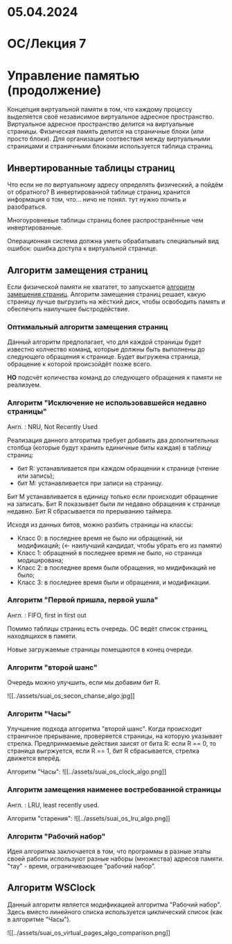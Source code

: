# 05.04.2024

# ОС/Лекция 7

# Управление памятью (продолжение)

Концепция виртуальной памяти в том, что каждому процессу выделяется своё независимое виртуальное адресное пространство. Виртуальное адресное пространство делится на виртуальные страницы. Физическая память делится на страничные блоки (или просто блоки). Для организации соотвествия между виртуальными страницами и страничными блоками используется таблица страниц.

## Инвертированные таблицы страниц

Что если не по виртуальному адресу определять физический, а пойдём от обратного? В инвертированной таблице страниц хранится информация о том, что... ничо не понял. тут нужно почить и разобраться.

Многоуровневые таблицы страниц более распространённые чем инвертированные.

Операционная система должна уметь обрабатывать специальный вид ошибок: ошибка доступа к виртуальной странице. 

## Алгоритм замещения страниц

Если физической памяти не хвататет, то запускается <u>алгоритм замещения страниц</u>. Алгоритм замещения страниц решает, какую страницу лучше выгрузить на жёсткий диск, чтобы освободить память и обеспечить наилучшее быстродействие.

### Оптимальный алгоритм замещения страниц

Данный алгоритм предполагает, что для каждой страницы будет известно колчество команд, которые должны быть выполнены до следующего обращения к странице. Будет выгружена страница, обращение к которой происзойдёт позже всего.

**НО** подсчёт количества команд до следующего обращения к памяти не реализуем.

### Алгоритм "Исключение не использовавшейся недавно страницы"

Англ. : NRU, Not Recently Used

Реализация данного алгоритма требует добавить два дополнительных столбца (которые будут хранить единичные биты каждая) в таблицу страниц:
- бит R: устанавливается при каждом обращении к странице (чтение или запись);
- бит M: устанавливается при записи на страницу.

Бит M устанавливается в единицу только если происходит обращение на записать. Бит R показывает были ли недавно обращения к странице недавно. Бит R сбрасывается по прерыванию таймера.

Исходя из данных битов, можно разбить страницы на классы:
- Класс 0: в последнее время не было ни обращений, ни модификаций; (<- наилучший кандидат, чтобы убрать его из памяти)
- Класс 1: обращений в последнее время не было, но страница модицирована;
- Класс 2: в последнее время были обращения, но мидификаций не было;
- Класс 3: в последнее время были и обращения, и модификации.

### Алгоритм "Первой пришла, первой ушла"

Англ. : FIFO, first in first out

Помимо таблицы страниц есть очередь. ОС ведёт список страниц, находящихся в памяти.

Новые загружаемые страницы помещаются в конец очереди.

### Алгоритм "второй шанс"

Очередь можно улучшить, если мы добавим бит R.

![[../assets/suai_os_secon_chanse_algo.jpg]]

### Алгоритм "Часы"

Улучшение подхода алгоритма "второй шанс". Когда происходит страничное прерывание, проверяется страницы, на которую указывает стрелка. Предпринмаемые действия заисят от бита R:
		если R == 0, то страница выгржуется,
		если R == 1, бит R сбрасывается, стрелка движется вперёд.

Алгоритм "Часы":
![[../assets/suai_os_clock_algo.png]]

### Алгоритм замещения наименее востребованной страницы

Англ. : LRU, least recently used.

Алгоритм "старения":
![[../assets/suai_os_lru_algo.png]]

### Алгоритм "Рабочий набор"

Идея алгоритма заключается в том, что программы в разные этапы своей работы используют разные наборы (множества) адресов памяти. "тау" - время, ограничивающее "рабочий набор".

## Алгоритм WSClock

Данный алгоритм является модификацией алгоритма "Рабочий набор". Здесь вместо линейного списка используется циклический список (как в алгоритме "Часы").

![[../assets/suai_os_virtual_pages_algo_comparison.png]]

